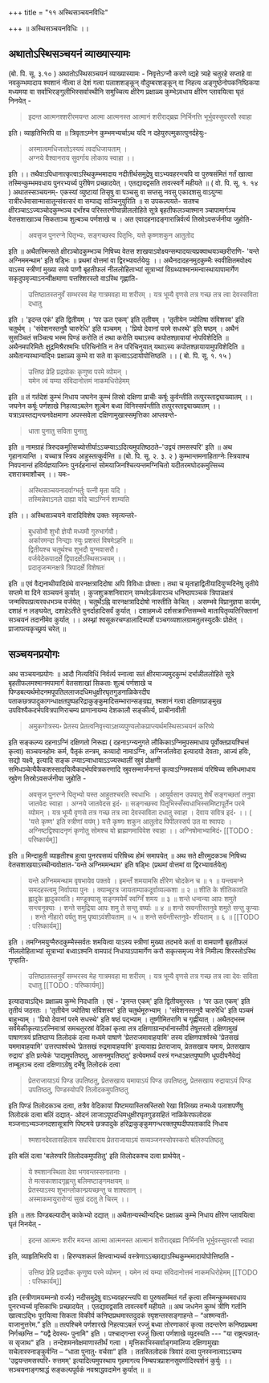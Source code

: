 +++
title = "११ अस्थिसञ्चयनविधिः"

+++
॥ अस्थिसञ्चयनविधिः ।। 

## अथातोऽस्थिसञ्चयनं व्याख्यास्यामः

(बो. पि. सू. ३.१० ) अथातोऽस्थिसञ्चयनं व्याख्यास्यामः - निवृत्तेऽग्नौ करणे व्द्यहे त्र्यहे चतुरहे सप्ताहे वा नवकुम्भमादाय श्मशानं नीत्वा तं देशं गत्वा पलाशशङ्कून् वौदुम्बरशङ्कून् वा निहत्य अङ्गुष्ठेनोपकनिष्ठिकया मध्यमया वा सर्वाभिरङ्गुलीभिस्सर्वास्थीनि समुच्चित्य क्षीरेण प्रक्षाळ्य कुम्भेऽवधाय क्षीरेण प्लावयित्वा घृतं निनयेत् -

> इदन्त आत्मनश्शरीरमयन्त आत्मा आत्मनस्त आत्मानं शरीराद्ब्रह्म निर्भिनत्ति भूर्भुवस्सुवरसौ स्वाहा

इति। व्याहृतिभिरपि वा ॥ त्रिवृताऽम्नेन कुम्भमभ्यर्चाऽथ यदि न दहेयुरुल्मुकात्पुनर्दहेयुः-

> अस्मात्वमधिजातोऽस्ययं त्वदधिजायताम् ।  
अग्नये वैश्वानराय सुवर्गाय लोकाय स्वाहा ।।  

इति ।। तथैवाऽपिधानात्कृत्वाऽस्थिकुम्भमादाय नदीतीर्थसमुद्रेषु वाऽभ्यवहरन्त्यपि वा पुरुषसंमितं गर्तं खात्वा तस्मिन्कुम्भमवधाय पुनरभ्यर्च्य पुरीषेण प्रच्छादयेत् । एतद्यावद्वसति तावत्स्वर्गे महीयते ॥ ( वो. पि. सू. १. १४ ) अथातस्सञ्चयनम्- एकस्यां व्युष्टायां तिसृषु वा पञ्चसु वा सप्तसु नवसु एकादशसु वाऽयुग्मा रात्रीरर्धमासान्मासातून्संवत्सरं वा सम्पाद्य सञ्चिनुयुरिति ॥ स उपकल्पयते- सतश्च क्षीरञ्चाऽऽज्यञ्चोदकुम्भञ्च दर्भांश्च परिस्तरणीयान्नीललोहिते सूत्रे बृहतीफलञ्चाश्मान ञ्चापामार्गञ्च वेतसशाखाञ्च सिकताञ्च शुल्बञ्च पर्णशाखे च । अत एवादहनादङ्गारान्निर्वर्त्य तिस्रोऽवसर्जनीया जुहोति- 

> अवसृज पुनरग्ने पितृभ्यः, सङ्गच्छस्व पितृभिः, यत्ते कृष्णशकुन आतुतोद 

इति ॥ अथैतस्मिन्सते क्षीरञ्चोदकुम्भञ्च निषिच्य वेतस शाखयाऽवोक्ष्यन्सम्पादयत्यप्रक्वाथयञ्च्छरीराणि- 'यन्ते अग्निममन्थाम' इति षड्भिः ॥ प्रथमां वोत्तमां वा द्विरभ्यावर्तयेयुः ।। अथैनदादहनमुदकुम्भैः स्ववीक्षितमवोक्ष्य याऽस्य स्त्रीणां मुख्या सव्ये पाणौ बृहतीफलं नीललोहिताभ्यां सूत्राभ्यां विग्रथ्याश्मानमन्वास्थायापामार्गेण सकृदुपमृज्याऽनन्वीक्षमाणा पत्तश्शिरस्तो वाऽस्थि गृह्णाति- 

> उत्तिष्ठातस्तनुवँ सम्भरस्व मेह गात्रमवहा मा शरीरम् । यत्र भूम्यै वृणसे तत्र गच्छ तत्र त्वा देवस्सविता दधातु

 इति । 'इदन्त एकं' इति द्वितीयम् । ‘पर ऊत एकम्' इति तृतीयम् । 'तृतीयेन ज्योतिषा संविशस्व' इति चतुर्थम् । 'संवेशनस्तनुवै चारुरेधि' इति पञ्चमम् । 'प्रियो देवानां परमे सधस्थे' इति षष्ठम् । अथैनं सुसञ्चितं सञ्चित्य भस्म पिण्डं करोति तं तथा करोति यथाऽस्य कपोतश्छायायां नोपविशेदिति ॥ अथैनमपरिमितैः क्षुद्रमिश्रैरश्मभिः परिचिनोति न तेन परिचिनुयात् यथाऽस्य कपोतश्छायायामुपविशेदिति ॥ अथैतान्यस्थान्यद्भिः प्रक्षाळ्य कुम्भे वा सते वा कृत्वाऽऽदायोपोत्तिष्ठति ।। ( बो. पि. सू. १. १५ ) 
 
 > उत्तिष्ठ प्रेहि प्रद्रयोकः कृणुष्व परमे व्योमन् ।  
 यमेन त्वं यम्या संविदानोत्तमं नाकमधिरोहेमम्  
 
 इति ॥ तं गर्तदेशं कुम्भं निधाय जघनेन कुम्भं तिस्रो दक्षिणा प्राचीः कर्षूः कुर्वन्तीति तत्पुरस्ताद्व्याख्यातम् ।। जघनेन कर्षूः पर्णशाखे निहत्याऽबलेन शुल्बेन बध्वा विनिस्सर्पन्तीति तत्पुरस्ताद्व्याख्यातम् ।। यत्राऽपस्तद्यन्त्यनवेक्षमाणा अपस्सवेला दक्षिणामुखास्समृत्तिका आप्लवन्ते- 
 
 > धाता पुनातु सविता पुनातु 
 
 इति ॥ नामग्राहं त्रिरुदकमुत्सिच्योत्तीर्याऽऽचम्याऽऽदित्यमुपतिष्ठठते–'उद्वयं तमसस्परि' इति ॥ अथ गृहानायान्ति । यच्चात्र स्त्रिय आहुस्तत्कुर्वन्ति ॥ (बो. पि. सू. २. ३. २ ) कुम्भान्तमनाहिताग्नेः स्त्रियाश्च निवपनान्तं हविर्यज्ञयाजिनः पुनर्दहनान्तं सोमयाजिनश्चित्यन्तमग्निचितो यदीतरमघोदकमुत्सिच्य दशरात्रमाशौचम् ।।
यमः-

> अस्थिसञ्चयनादर्वाग्भर्तुः पत्नी मृता यदि ।  
तस्मिन्नेवाऽनले दाह्या यदि चाऽग्निर्न शाम्यति  

इति ।। अस्थिसञ्चयने वारादिविशेष उक्तः स्मृत्यन्तरे-

> बुधसोमौ शुभौ ज्ञेयौ मध्यमौ गुरुभार्गवौ।  
अर्कारमन्दा निन्द्याः स्युः प्रशस्तं विषमेऽहनि ॥  
द्वितीयश्च चतुर्थश्च शुभदौ युग्मवासरौ।  
वर्जयेदेकपादर्क्षे द्विपादर्क्षेऽस्थिसञ्चयम् ।।  
प्रदातृजन्मनक्षत्रे त्रिपादर्क्षे विशेषतःं  

इति ॥ एवं वैद्यनाथीयादिग्रंथे वारनक्षत्रादिदोषा अपि विविधाः प्रोक्ताः। तथा च मृताहाद्वितीयादियुग्मदिनेषु तृतीये सप्तमे वा दिने सञ्चयनं कुर्यात् । कुजशुक्रशनिवारान् सम्भवेऽर्कवारञ्च धनिष्ठापञ्चकं त्रिपान्नक्षत्रं जन्मविपत्प्रत्यरवधभञ्च वर्जयेत् । चतुर्थेऽह्नि वारनक्षत्रादिदोषो नास्तीति केचित् । असम्भवे विप्रानुज्ञया कार्यम्, दशाहं न लङ्घयेत्, दशाहेऽतीते पुनर्दाहादिसर्वं कुर्यात् । दशाहमध्ये दर्शसक्रान्तिसम्भवे मातापितृव्यतिरिक्तानां सञ्चयनं तदानीमेव कुर्यात् ।। अस्थ्नां श्वसूकरचण्डालादिस्पर्शे
पञ्चगव्यशालग्रामतुलस्युदकैः प्रोक्षेत् । प्राजापत्यकृच्छ्रयं चरेत् ॥

## सञ्चयनप्रयोगः

अथ सञ्चयनप्रयोगः ॥ आदौ नित्यविधिं निर्वर्त्य स्नात्वा सतं क्षीरमाज्यमुदकुम्भं दर्भान्नीललोहिते सूत्रे बृहतीफलमश्मानमपामार्गं वेतसशाखां सिकताः शुल्बं पर्णशाखे च पिण्डबल्यर्थमोदनमपूपतिललाजदधिमधुक्षीरघृतगुडनाळिकेरदीप पताकछत्रपादुकागन्धाक्षतपुष्पहरिद्राकुङ्कुमादिसम्भारान्सङ्ग्रह्य, श्मशानं गत्वा दक्षिणाप्राङ्मुख उपविश्यैकदर्भपवित्रपाणिराचम्य प्राणानायम्य देशकालौ सङ्कीर्त्य, प्राचीनावीती 

> अमुकगोत्रस्य॰ प्रेतस्य प्रेतत्वनिवृत्त्याऽक्षय्यपुण्यलोकप्राप्त्यर्थमस्थिसञ्चयनं करिष्ये

इति सङ्कल्प्य दहनाऽग्निं दक्षिणतो निरूह्य ( दहनाऽग्न्यनुगते लौकिकाऽग्निमुपसमाधाय पूर्वोक्तप्रायश्चित्तं कृत्वा) सञ्चयनहोमः कर्म, पैतृकं तन्त्रम्, कव्यादो नामाऽग्निः, अग्निर्जातवेदा इत्यादयो देवताः, आज्यं हविः, सद्यो यक्ष्ये, इत्यादि सङ्क ल्प्याऽन्वाधायाऽऽज्यस्थालीं स्रुवं प्रोक्षणी समिधञ्चेत्यैकैकशस्सादयित्वैकदर्भपवित्रकरणादि स्रुवसम्मार्जनान्तं कृत्वाऽग्निमपसव्यं परिषिच्य समिधमाधाय स्रुवेण तिस्रोऽवसर्जनीया जुहोति -

> अवसृज पुनरग्ने पितृभ्यो यस्त आहुतश्चरति स्वधाभिः । आयुर्वसान उपयातु शेषँ सङ्गच्छतां तनुवा जातवेदः स्वाहा । अग्नये जातवेदस इदं॰ ॥ सङ्गच्छस्व पितृभिस्सँस्वधाभिस्समिष्टापूर्तेन परमे व्योमन् । यत्र भूम्यै वृणसे तत्र गच्छ तत्र त्वा देवस्सविता दधातु स्वाहा । देवाय सवित्र इदं॰ ।। ( 'यत्ते कृष्ण' इति स्त्रीणां वय॑म् ) यत्तै कृष्णः शकुन आतुतोद पिपीलस्सर्प उत वा श्वापदः । अग्निष्टद्विश्वादनृणं कृणोतु सोमश्च यो ब्राह्मणमाविवेश स्वाहा ।। अग्निषोमाभ्यामिदं॰ 
[[TODO : परिष्कार्यम्]]

इति ॥ मिन्दाहुती व्याहृतीश्च हुत्वा पुनरपसव्यं परिषिच्य होमं समापयेत् ॥ अथ सते क्षीरमुदकञ्च निषिच्य वेतसशाखयाऽस्थीन्यवोक्षात-'यन्ते अग्निममन्थाम' इति षड्भिः (प्रथमां वोत्तमां वा द्विरभ्यावर्तयेत्) 

> यन्ते अग्निममन्थाम वृषभायेव पक्तवे । इमन्तँ शमयामसि क्षीरेण चोदकेन च ॥ १ ॥ यन्त्वमग्ने समदहस्त्वमु निर्वापया पुनः । क्याम्बूरत्र जायताम्पाकदूर्वाव्यल्कशा ॥ २ ॥ शीति के शीतिकावति ह्लादुके ह्लादुकावति। मण्डूक्यासु सङ्गमयेमँ स्वग्निँ शमय ॥ ३ ॥ शन्ते धन्वन्या आपः शमुते सन्त्वनूक्याः । शन्ते समुद्रिया आपः शमु ते सन्तु वर्ष्याः ॥ ४ ॥ शन्ते स्रवन्तीस्तनुवे शमुते सन्तु कूप्याः । शन्ते नीहारो वर्षतु शमु पृष्वाऽवंशीयताम् ॥ ५ ॥ शन्ते सर्वन्तीस्तनुवे॰ शीयताम् ॥ ६ ॥ 
[[TODO : परिष्कार्यम्]]

इति । तमग्निमयुग्मैरुदकुम्भैस्सर्वतः शमयित्वा याऽस्य स्त्रीणां मुख्या तदभावे कर्ता वा वामपाणौ बृहतीफलं नीललोहिताभ्यां सूत्राभ्यां बध्वाऽश्मनि वामपादं निधायाऽपामार्गेण करौ सकृत्समृज्य नेत्रे निमील्य शिरस्तोऽस्थि गृण्हाति- 

> उत्तिष्ठातस्तनुवँ सम्भरस्व मेह गात्रमवहा मा शरीरम् । यत्र भूम्यै वृणसे तत्र गच्छ तत्र त्वा देवः सविता दधातु
[[TODO : परिष्कार्यम्]]

इत्यादायाऽद्भिः प्रक्षाळ्य कुम्भे निदधाति । एवं - 'इनन्त एकम्' इति द्वितीयमुरस्तः । ‘पर ऊत एकम्' इति तृतीयं जठरतः । 'तृतीयेन ज्योतिषा संविशस्व' इति चतुर्थमूरुभ्याम् । 'संवेशनस्तनुवै चारुरेधि' इति पञ्चमं बाहुभ्याम् । 'प्रियो देवानां परमे सधस्थे' इति षष्ठं पद्भ्याम् । तूष्णीमितराणि च गृह्णीयात् । अथैतद्भस्म सर्वमेकीकृत्याऽरत्निमात्रां समचतुरस्रां वेदिकां कृत्वा तत्र दक्षिणाग्रान्दर्भानास्तीर्य तेषूत्तरतो दक्षिणामुखं पाषाणत्रयं प्रतिष्ठाप्य तिलोदकं दत्वा मध्यमे पाषाणे 'प्रेतराजमावाहयामि' तस्य दक्षिणपार्श्वस्थे 'प्रेतसखं यममावाहयामि' उत्तरपार्श्वस्थे ‘प्रेतसखं रुद्रमावाहयामि' इत्यावाह्य प्रेतराजाय, प्रेतसखाय यमाय, प्रेतसखाय रुद्राय' इति प्रत्येकं ‘पाद्यमुपतिष्ठतु, आसनमुपतिष्ठतु' इत्येवमर्घ्यं वस्त्रं गन्धाऽक्षतपुष्पाणि धूपदीपनैवेद्यं ताम्बूलञ्च दत्वा दक्षिणाऽग्रेषु दर्भेषु तिलोदकं दत्वा 

> प्रेतराजायाऽयं पिण्ड उपतिष्ठतु, प्रेतसखाय यमायाऽयं पिण्ड उपतिष्ठतु, प्रेतसखाय रुद्रायाऽयं पिण्ड उपतिष्ठतु, पिण्डस्योपरि तिलोदकमुपतिष्ठतु

 इति पिण्डं तिलोदकञ्च दत्वा, तत्रैव वेदिकायां पिष्टमयास्तिस्रस्तिस्रो रेखा विलिख्य तन्मध्ये पलाशपर्णेषु तिलोदकं दत्वा बलिं दद्यात्- ओदनं लाजाऽपूपदधिमधुक्षीरघृतगुडसहितं नाळिकेरफलोदक मञ्जनाऽभ्यञ्जनदशासूत्राणि पिष्टमये छत्रपादुके हरिद्राकुङ्कुमगन्धरक्तपुष्पदीपपताकादि निधाय 
 
 > श्मशानदेवतासहिताय सपरिवाराय प्रेतराजायाऽयं सव्यञ्जनस्सोपस्करो बलिरुपतिष्ठतु

इति बलिं दत्वा 'बलेरुपरि तिलोदकमुपतितु' इति तिलोदकश्च दत्वा प्रार्थयेत् - 

> ये श्मशानस्थिता देवा भगवन्तस्सनातनाः ।  
ते मत्सकाशादगृह्णन्तु बलिमष्टाङ्गमक्षयम् ॥  
प्रेतस्याऽस्य शुभान्लोकान्प्रयच्छन्तु च शाश्वतान् ।  
अस्माकमायुरारोग्यं सुखं ददतु ते चिरम् ।।  

इति ॥ ततः पिण्डबल्यादीन् काकेभ्यो दद्यात् ॥ अथैतान्यस्थीन्यद्भिः प्रक्षाळ्य कुम्भे निधाय क्षीरेण प्लावयित्वा घृतं निनयेत् -

> इदन्त आत्मनः शरीर मयन्त आत्मा आत्मनस्त आत्मानं शरीराद्ब्रह्म निर्भिनत्ति भूर्भुवस्सुवरसौ स्वाहा 

इति, व्याहृतिभिरपि वा । हिरण्यशकलं क्षिप्त्वाभ्यर्च्य वस्त्रेणाऽऽच्छाद्याऽस्थिकुम्भमादायोपोत्तिष्ठति - 

> उत्तिष्ठ प्रेहि प्रद्रवौकः कृणुष्व परमे व्योमन् । यमेन त्वं यम्या संविदानोत्तमं नाकमधिरोहेमम् 
[[TODO : परिष्कार्यम्]]

इति (स्त्रीणामयम्मन्त्रो वर्ज्यः) नदीसमुद्रेषु वाऽभ्यवहरन्त्यपि वा पुरुषसम्मितं गर्तं कृत्वा तस्मिन्कुम्भमवधाय पुनरभ्यर्च्य मृत्तिकाभिः प्रच्छादयेत् । एतद्यावद्वसति तावत्स्वर्गे महीयते ॥ अथ जधनेन कुम्भं त्रीणि गर्तानि खात्वाऽद्भिः पूरयित्वा सिकता विकीर्य कनिष्ठप्रथमास्तदुदकं स्पृशन्तस्सङ्गाहन्ते – “अश्मन्वती॰ वाजानुत्तरेम.” इति ॥ तत्पश्चिमे पर्णशारखे निहत्याऽबलं रज्जुं बध्वा तोरणाकारं कृत्वा तदन्तरेण कनिष्ठप्रथमा निर्गच्छन्ति – “यद्वै देवस्य॰ पुनामि" इति । पश्चाद्गन्ता रज्जुं छित्वा पर्णशाखे व्युदस्यति --- "या राष्ट्रत्पन्नात्॰ स सृजाथ" इति । तन्देशमनवेक्षमाणास्तीर्थं गत्वा । मृत्तिकाभिस्सर्वाङ्गमालिप्य दक्षिणामुखाः सचेलास्स्नाङ्कुर्वन्ति – “धाता पुनातु॰ वर्चसा” इति । ततस्तिलोदकं त्रिवारं दत्वा पुनस्स्नात्वाऽऽचम्य 'उद्वयन्तमसस्परि॰ रुत्तमम्' इत्यादित्यमुपस्थाय गृहमागत्य निम्बपत्रप्राशनसुवर्णादिस्पर्शनं कुर्युः ।। सञ्चयनाङ्गश्राद्धं सङ्कल्पपूर्वकं नवश्राद्धवदामेन कुर्यात् ॥ ॥
